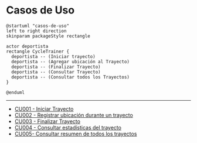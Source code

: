 # Casos de Uso

```plantuml
@startuml "casos-de-uso"
left to right direction
skinparam packageStyle rectangle

actor deportista
rectangle CycleTrainer {
  deportista -- (Iniciar trayecto)
  deportista -- (Agregar ubicación al Trayecto)
  deportista -- (Finalizar Trayecto)
  deportista -- (Consultar Trayecto)
  deportista -- (Consultar todos los Trayectos)
}

@enduml
```

---

* [CU001 - Iniciar Trayecto](CU001-iniciar-trayecto.md)
* [CU002 - Registrar ubicación durante un trayecto](CU002-registrar-ubicacion.md)
* [CU003 - Finalizar Trayecto](CU003-finalizar-trayecto.md)
* [CU004 - Consultar estadísticas del trayecto](CU004-consultar-trayecto.md)
* [CU005- Consultar resumen de todos los trayectos](CU005-consultar-resumen-trayectos.md)